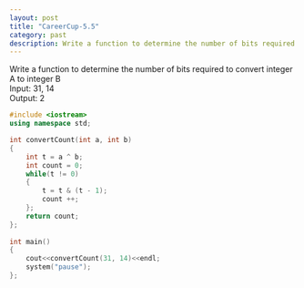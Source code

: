 ```yaml
---
layout: post
title: "CareerCup-5.5"
category: past
description: Write a function to determine the number of bits required to convert integer A to integer B.
---
```

Write a function to determine the number of bits required to convert integer A to integer B  
Input: 31, 14  
Output: 2

```cpp
#include <iostream>
using namespace std;

int convertCount(int a, int b)
{
    int t = a ^ b;
    int count = 0;
    while(t != 0)
    {
        t = t & (t - 1);
        count ++;
    };
    return count;
};
	
int main()
{
    cout<<convertCount(31, 14)<<endl;
    system("pause"); 
};
```
